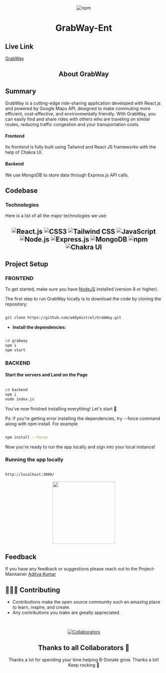 <div align="center">
   <img src="https://github.com/addymistrel/Homeify/assets/102992848/e0a3d5ed-31f6-4ecb-904a-e1dd2c325c03" alt="npm" />
    <h1>GrabWay-Ent</h1>
</div>

## Live Link

[GrabWay](https://grabway.vercel.app/)

<h2 align="center">About GrabWay</h2>

## Summary

GrabWay is a cutting-edge ride-sharing application developed with React.js and powered by Google Maps API, designed to make commuting more efficient, cost-effective, and environmentally friendly. With GrabWay, you can easily find and share rides with others who are traveling on similar routes, reducing traffic congestion and your transportation costs.

#### Frontend

Its frontend is fully built using Tailwind and React JS frameworks with the help of Chakra UI.

#### Backend

We use MongoDB to store data through Express.js API calls.

## Codebase

### Technologies

Here is a list of all the major technologies we use:

<h2 align="center">
<p align="center">
    <img src="https://img.shields.io/badge/React-20232A?style=for-the-badge&logo=react&logoColor=61DAFB"
        alt="React.js" />
    <img src="https://img.shields.io/badge/CSS3-1572B6?style=for-the-badge&logo=css3&logoColor=white" alt="CSS3" />
    <img src="https://img.shields.io/badge/Tailwind_CSS-38B2AC?style=for-the-badge&logo=tailwind-css&logoColor=white"
        alt="Tailwind CSS" />
    <img src="https://img.shields.io/badge/JavaScript-323330?style=for-the-badge&logo=javascript&logoColor=F7DF1E"
        alt="JavaScript" />
    <img src="https://img.shields.io/badge/Node.js-339933?style=for-the-badge&logo=nodedotjs&logoColor=white"
        alt="Node.js" />
    <img src="https://img.shields.io/badge/Express.js-000000?style=for-the-badge&logo=express&logoColor=white"
        alt="Express.js" />
    <img src="https://img.shields.io/badge/MongoDB-4EA94B?style=for-the-badge&logo=mongodb&logoColor=white"
        alt="MongoDB" />
    <img src="https://img.shields.io/badge/npm-CB3837?style=for-the-badge&logo=npm&logoColor=white" alt="npm" />
    <img src="https://img.shields.io/badge/Chakra%20UI-3bc7bd?style=for-the-badge&logo=chakraui&logoColor=white"
        alt="Chakra UI" />
</p>

## Project Setup

### FRONTEND

To get started, make sure you have [NodeJS](https://nodejs.org/) installed (version 8 or higher). 

The first step to run GrabWay locally is to download the code by cloning the repository:

```sh

git clone https://github.com/addymistrel/GrabWay.git

```




- **Install the dependencies**:

```sh

cd grabway
npm i
npm start

```



### BACKEND


#### Start the servers and Land on the Page



```sh

cd backend
npm i
node index.js 

```

You've now finished installing everything! Let's start :100:

Ps: if you're getting error installing the dependencies, try --force command along with npm install. For example

```sh

npm install --force

```

Now you're ready to run the app locally and sign into your local instance!
### Running the app locally


```sh

http://localhost:3000/

```
<!-- Facing Difficulty in Frontend Server [VISIT]([https://youtu.be/-ERWlp828kY))
Facing Difficulty in Backend Server [VISIT](<[https://youtu.be/y4qqQeUDCBQ](https://youtu.be/CgoD3HX1lWY)>) -->

<div  align="center"><img  height="200px"  src="https://user-images.githubusercontent.com/77617189/192947926-37284128-9965-46a4-b29b-c75e47b2f76b.svg" /></div>




## Feedback

If you have any feedback or suggestions please reach out to the Project-Maintainer [Aditya Kumar](https://github.com/addymistrel)

## 👩🏽‍💻 Contributing

- Contributions make the open source community such an amazing place to learn, inspire, and create.
- Any contributions you make are greatly appreciated.

<br>

<div align="center">

[![Collaborators](https://contrib.rocks/image?repo=razzivofficial/Grabway-sc-enterprises)](https://github.com/razzivofficial/Grabway-sc-enterprises/graphs/contributors)

## Thanks to all Collaborators 💪

Thanks a lot for spending your time helping B-Donate grow. Thanks a lot! Keep rocking 🍻
